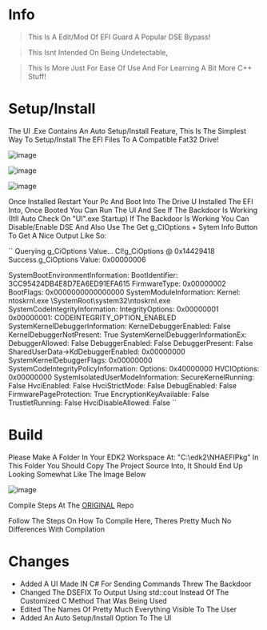 # Info
> This Is A Edit/Mod Of EFI Guard A Popular DSE Bypass!

> This Isnt Intended On Being Undetectable, 

> This Is More Just For Ease Of Use And For Learning A Bit More C++ Stuff!

# Setup/Install
The UI .Exe Contains An Auto Setup/Install Feature,
This Is The Simplest Way To Setup/Install The EFI Files To A Compatible Fat32 Drive!

![image](https://github.com/dr-NHA/NHA_EfiGuard/assets/56168811/7b95306b-83aa-4723-ad75-955a8a782c12)

![image](https://github.com/dr-NHA/NHA_EfiGuard/assets/56168811/e88a6878-ffcb-431d-aa9f-f6c960112a95)

![image](https://github.com/dr-NHA/NHA_EfiGuard/assets/56168811/d3bf18f7-4aea-457b-8583-25f732eccd8b)

Once Installed Restart Your Pc And Boot Into The Drive U Installed The EFI Into,
Once Booted You Can Run The UI And See If The Backdoor Is Working (Itll Auto Check On "UI".exe Startup)
If The Backdoor Is Working You Can Disable/Enable DSE And Also Use The Get g_CIOptions + Sytem Info Button To Get A Nice Output Like So:

``
Querying g_CiOptions Value...
CI!g_CiOptions @ 0x14429418
Success.g_CiOptions Value: 0x00000006

SystemBootEnvironmentInformation:
BootIdentifier: 3CC95424DB4E8D7EA6ED91EFA615
FirmwareType: 0x00000002
BootFlags: 0x0000000000000000
SystemModuleInformation: Kernel: ntoskrnl.exe
\SystemRoot\system32\ntoskrnl.exe
SystemCodeIntegrityInformation: IntegrityOptions: 0x00000001
0x00000001: CODEINTEGRITY_OPTION_ENABLED
SystemKernelDebuggerInformation:
KernelDebuggerEnabled: False
KernelDebuggerNotPresent: True
SystemKernelDebuggerInformationEx:
DebuggerAllowed: False
DebuggerEnabled: False
DebuggerPresent: False
SharedUserData->KdDebuggerEnabled: 0x00000000
SystemKernelDebuggerFlags: 0x00000000
SystemCodeIntegrityPolicyInformation:
Options: 0x40000000
HVCIOptions: 0x00000000
SystemIsolatedUserModeInformation:
SecureKernelRunning: False
HvciEnabled: False
HvciStrictMode: False
DebugEnabled: False
FirmwarePageProtection: True
EncryptionKeyAvailable: False
TrustletRunning: False
HvciDisableAllowed: False
``

# Build
Please Make A Folder In Your EDK2 Workspace At:
"C:\edk2\NHAEFIPkg"
 In This Folder You Should Copy The Project Source Into,
 It Should End Up Looking Somewhat Like The Image Below
 
![image](https://github.com/dr-NHA/NHA_EfiGuard/assets/56168811/17a2a30e-3193-4a3a-86a4-6e24981e1375)

Compile Steps At The [ORIGINAL](https://github.com/Mattiwatti/EfiGuard) Repo

Follow The Steps On How To Compile Here,
Theres Pretty Much No Differences With Compilation

# Changes
* Added A UI Made IN C# For Sending Commands Threw The Backdoor
* Changed The DSEFIX To Output Using std::cout Instead Of The Customized C Method That Was Being Used
* Edited The Names Of Pretty Much Everything Visible To The User
* Added An Auto Setup/Install Option To The UI
